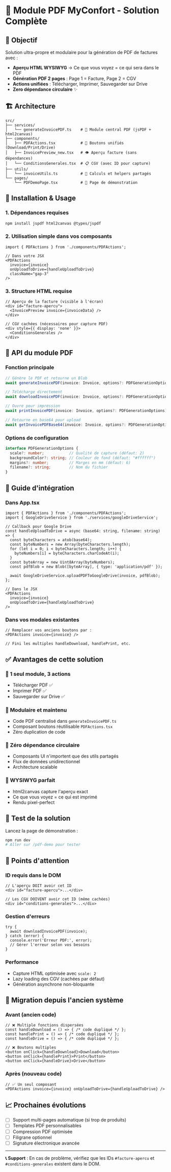 # 📄 Module PDF MyConfort - Solution Complète

## 🎯 Objectif

Solution ultra-propre et modulaire pour la génération de PDF de factures avec :
- **Aperçu HTML WYSIWYG** → Ce que vous voyez = ce qui sera dans le PDF
- **Génération PDF 2 pages** : Page 1 = Facture, Page 2 = CGV
- **Actions unifiées** : Télécharger, Imprimer, Sauvegarder sur Drive
- **Zero dépendance circulaire** ✨

## 🏗️ Architecture

```
src/
├── services/
│   └── generateInvoicePDF.ts    # 🎯 Module central PDF (jsPDF + html2canvas)
├── components/
│   ├── PDFActions.tsx           # 🔘 Boutons unifiés (Download/Print/Drive)
│   ├── InvoicePreview_new.tsx   # 👁️ Aperçu facture (sans dépendances)
│   └── ConditionsGenerales.tsx  # 📋 CGV (avec ID pour capture)
├── utils/
│   └── invoiceUtils.ts          # 🧮 Calculs et helpers partagés
└── pages/
    └── PDFDemoPage.tsx          # 🧪 Page de démonstration
```

## 🚀 Installation & Usage

### 1. Dépendances requises
```bash
npm install jspdf html2canvas @types/jspdf
```

### 2. Utilisation simple dans vos composants
```tsx
import { PDFActions } from './components/PDFActions';

// Dans votre JSX
<PDFActions 
  invoice={invoice} 
  onUploadToDrive={handleUploadToDrive}
  className="gap-3"
/>
```

### 3. Structure HTML requise
```tsx
// Aperçu de la facture (visible à l'écran)
<div id="facture-apercu">
  <InvoicePreview invoice={invoiceData} />
</div>

// CGV cachées (nécessaires pour capture PDF)
<div style={{ display: 'none' }}>
  <ConditionsGenerales />
</div>
```

## 🔧 API du module PDF

### Fonction principale
```typescript
// Génère le PDF et retourne un Blob
await generateInvoicePDF(invoice: Invoice, options?: PDFGenerationOptions): Promise<Blob>

// Télécharge directement
await downloadInvoicePDF(invoice: Invoice, options?: PDFGenerationOptions): Promise<void>

// Ouvre pour impression
await printInvoicePDF(invoice: Invoice, options?: PDFGenerationOptions): Promise<void>

// Retourne en base64 pour upload
await getInvoicePDFBase64(invoice: Invoice, options?: PDFGenerationOptions): Promise<string>
```

### Options de configuration
```typescript
interface PDFGenerationOptions {
  scale?: number;           // Qualité de capture (défaut: 2)
  backgroundColor?: string; // Couleur de fond (défaut: "#ffffff")
  margins?: number;         // Marges en mm (défaut: 6)
  filename?: string;        // Nom du fichier
}
```

## 📖 Guide d'intégration

### Dans App.tsx
```tsx
import { PDFActions } from './components/PDFActions';
import { GoogleDriveService } from './services/googleDriveService';

// Callback pour Google Drive
const handleUploadToDrive = async (base64: string, filename: string) => {
  const byteCharacters = atob(base64);
  const byteNumbers = new Array(byteCharacters.length);
  for (let i = 0; i < byteCharacters.length; i++) {
    byteNumbers[i] = byteCharacters.charCodeAt(i);
  }
  const byteArray = new Uint8Array(byteNumbers);
  const pdfBlob = new Blob([byteArray], { type: 'application/pdf' });
  
  await GoogleDriveService.uploadPDFToGoogleDrive(invoice, pdfBlob);
};

// Dans le JSX
<PDFActions 
  invoice={invoice} 
  onUploadToDrive={handleUploadToDrive}
/>
```

### Dans vos modales existantes
```tsx
// Remplacer vos anciens boutons par :
<PDFActions invoice={invoice} />

// Fini les multiples handleDownload, handlePrint, etc.
```

## ✅ Avantages de cette solution

### 🎯 **1 seul module, 3 actions**
- Télécharger PDF ✅
- Imprimer PDF ✅  
- Sauvegarder sur Drive ✅

### 🧩 **Modulaire et maintenu**
- Code PDF centralisé dans `generateInvoicePDF.ts`
- Composant boutons réutilisable `PDFActions.tsx`
- Zéro duplication de code

### 🔗 **Zéro dépendance circulaire**
- Composants UI n'importent que des utils partagés
- Flux de données unidirectionnel
- Architecture scalable

### 🎨 **WYSIWYG parfait**
- html2canvas capture l'aperçu exact
- Ce que vous voyez = ce qui est imprimé
- Rendu pixel-perfect

## 🧪 Test de la solution

Lancez la page de démonstration :
```bash
npm run dev
# Aller sur /pdf-demo pour tester
```

## 🚨 Points d'attention

### ID requis dans le DOM
```tsx
// L'aperçu DOIT avoir cet ID
<div id="facture-apercu">...</div>

// Les CGV DOIVENT avoir cet ID (même cachées)
<div id="conditions-generales">...</div>
```

### Gestion d'erreurs
```tsx
try {
  await downloadInvoicePDF(invoice);
} catch (error) {
  console.error('Erreur PDF:', error);
  // Gérer l'erreur selon vos besoins
}
```

### Performance
- Capture HTML optimisée avec `scale: 2`
- Lazy loading des CGV (cachées par défaut)
- Génération asynchrone non-bloquante

## 🔄 Migration depuis l'ancien système

### Avant (ancien code)
```tsx
// ❌ Multiple fonctions dispersées
const handleDownload = () => { /* code dupliqué */ };
const handlePrint = () => { /* code dupliqué */ };
const handleDrive = () => { /* code dupliqué */ };

// ❌ Boutons multiples
<button onClick={handleDownload}>Download</button>
<button onClick={handlePrint}>Print</button>
<button onClick={handleDrive}>Drive</button>
```

### Après (nouveau code)
```tsx
// ✅ Un seul composant
<PDFActions invoice={invoice} onUploadToDrive={handleUploadToDrive} />
```

## 📈 Prochaines évolutions

- [ ] Support multi-pages automatique (si trop de produits)
- [ ] Templates PDF personnalisables
- [ ] Compression PDF optimisée
- [ ] Filigrane optionnel
- [ ] Signature électronique avancée

---

**📞 Support** : En cas de problème, vérifiez que les IDs `#facture-apercu` et `#conditions-generales` existent dans le DOM.
